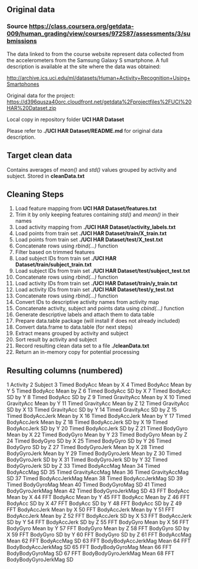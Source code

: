 ## Original data 
### Source https://class.coursera.org/getdata-009/human_grading/view/courses/972587/assessments/3/submissions

The data linked to from the course website represent data collected from the accelerometers from the Samsung Galaxy S smartphone. A full description is available at the site where the data was obtained: 

http://archive.ics.uci.edu/ml/datasets/Human+Activity+Recognition+Using+Smartphones 

Original data for the project: 
https://d396qusza40orc.cloudfront.net/getdata%2Fprojectfiles%2FUCI%20HAR%20Dataset.zip 

Local copy in repository folder **UCI HAR Dataset**

Please refer to **./UCI HAR Dataset/README.md** for original data description.

## Target clean data
Contains averages of *mean()* and *std()* values grouped by activity and subject. Stored in **cleanData.txt**

## Cleaning Steps

1. Load feature mapping from **UCI HAR Dataset/features.txt**
2. Trim it by only keeping features containing *std()* and *mean()* in their names
3. Load activity mapping from **./UCI HAR Dataset/activity_labels.txt**
4. Load points from train set **./UCI HAR Dataset/train/X_train.txt**
5. Load points from train set **./UCI HAR Dataset/test/X_test.txt**
6. Concatenate rows using *rbind(...)* function
7. Filter based on trimmed features
8. Load subject IDs from train set **./UCI HAR Dataset/train/subject_train.txt**
9. Load subject IDs from train set **./UCI HAR Dataset/test/subject_test.txt**
10. Concatenate rows using *rbind(...)* function
11. Load activity IDs from train set **./UCI HAR Dataset/train/y_train.txt**
12. Load activity IDs from train set **./UCI HAR Dataset/test/y_test.txt**
13. Concatenate rows using *rbind(...)* function
14. Convert IDs to descriptive activity names from activity map
13. Concatenate activity, subject and points data using *cbind(...)* function
14. Generate descriptive labels and attach them to data table
15. Prepare data.table package (will install if does not already included)
16. Convert data.frame to data.table (for next steps)
17. Extract means grouped by activity and subject 
18. Sort result by activity and subject 
19. Record resulting clean data set to a file **./cleanData.txt**
20. Return an in-memory copy for potential processing

## Resulting columns (numbered)
 1	Activity
 2	Subject
 3	Timed BodyAcc Mean by X
 4	Timed BodyAcc Mean by Y
 5	Timed BodyAcc Mean by Z
 6	Timed BodyAcc SD by X
 7	Timed BodyAcc SD by Y
 8	Timed BodyAcc SD by Z
 9	Timed GravityAcc Mean by X
10	Timed GravityAcc Mean by Y
11	Timed GravityAcc Mean by Z
12	Timed GravityAcc SD by X
13	Timed GravityAcc SD by Y
14	Timed GravityAcc SD by Z
15	Timed BodyAccJerk Mean by X
16	Timed BodyAccJerk Mean by Y
17	Timed BodyAccJerk Mean by Z
18	Timed BodyAccJerk SD by X
19	Timed BodyAccJerk SD by Y
20	Timed BodyAccJerk SD by Z
21	Timed BodyGyro Mean by X
22	Timed BodyGyro Mean by Y
23	Timed BodyGyro Mean by Z
24	Timed BodyGyro SD by X
25	Timed BodyGyro SD by Y
26	Timed BodyGyro SD by Z
27	Timed BodyGyroJerk Mean by X
28	Timed BodyGyroJerk Mean by Y
29	Timed BodyGyroJerk Mean by Z
30	Timed BodyGyroJerk SD by X
31	Timed BodyGyroJerk SD by Y
32	Timed BodyGyroJerk SD by Z
33	Timed BodyAccMag Mean
34	Timed BodyAccMag SD
35	Timed GravityAccMag Mean
36	Timed GravityAccMag SD
37	Timed BodyAccJerkMag Mean
38	Timed BodyAccJerkMag SD
39	Timed BodyGyroMag Mean
40	Timed BodyGyroMag SD
41	Timed BodyGyroJerkMag Mean
42	Timed BodyGyroJerkMag SD
43	FFT BodyAcc Mean by X
44	FFT BodyAcc Mean by Y
45	FFT BodyAcc Mean by Z
46	FFT BodyAcc SD by X
47	FFT BodyAcc SD by Y
48	FFT BodyAcc SD by Z
49	FFT BodyAccJerk Mean by X
50	FFT BodyAccJerk Mean by Y
51	FFT BodyAccJerk Mean by Z
52	FFT BodyAccJerk SD by X
53	FFT BodyAccJerk SD by Y
54	FFT BodyAccJerk SD by Z
55	FFT BodyGyro Mean by X
56	FFT BodyGyro Mean by Y
57	FFT BodyGyro Mean by Z
58	FFT BodyGyro SD by X
59	FFT BodyGyro SD by Y
60	FFT BodyGyro SD by Z
61	FFT BodyAccMag Mean
62	FFT BodyAccMag SD
63	FFT BodyBodyAccJerkMag Mean
64	FFT BodyBodyAccJerkMag SD
65	FFT BodyBodyGyroMag Mean
66	FFT BodyBodyGyroMag SD
67	FFT BodyBodyGyroJerkMag Mean
68	FFT BodyBodyGyroJerkMag SD
